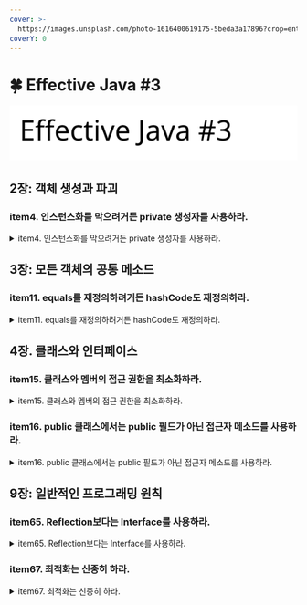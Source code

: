 ```yaml
---
cover: >-
  https://images.unsplash.com/photo-1616400619175-5beda3a17896?crop=entropy&cs=tinysrgb&fm=jpg&ixid=MnwxOTcwMjR8MHwxfHNlYXJjaHw4fHxzdHVkeXxlbnwwfHx8fDE2NzkxODc3NjQ&ixlib=rb-4.0.3&q=80
coverY: 0
---
```


# 🍀 Effective Java #3

<img src=".gitbook/assets/file.excalidraw (1).svg" alt="" class="gitbook-drawing">

## 2장: 객체 생성과 파괴

### item4. 인스턴스화를 막으려거든 private 생성자를 사용하라.

<details>

<summary>item4. 인스턴스화를 막으려거든 private 생성자를 사용하라.</summary>

정적 멤버만 담은 유틸리티 클래스는 인스턴스로 만들어 쓰려고 설계한 게 아니다.

하지만 생성자를 명시하지 않으면 컴파일러가 자동으로 기본 생성자인 매개변수를 받지 않는 public 생성자를 만들어준다. (사용자는 이게 컴파일러가 자동 생성한 건지 의도적으로 인스턴스화할 수 있게 만든 것인지 구별하지 못한다.)

해당 클래스들의 인스턴스화를 막으려면 어떻게 해야 하는가?

💡 \*\*private 생성자를 추가하면 클래스의 인스턴스화를 막을 수 있다.\*\*

* 추상 클래스로 만드는 것으로는 인스턴스화를 막을 수 없다. 하위 클래스를 만들어서 인스턴스화하면 끝.
  * 그리고 추상클래스로 만들어버리면 사용자는 이걸 상속해서 사용하라고 만들어진 거구나 라고 오해할 수 있으니 더 큰 문제가 됨

```jsx
public class UtilityClass {
	// 기본 생성자가 만들어지는 것을 막는다. (인스턴스화 방지용)
	private UtilityClass() {
		throw new AssersionError();
	}
}
```

1. 명시적 생성자가 private 이니 클래스 바깥에서는 접근할 수 없음
2. AssertionError를 던지게 되면, 클래스 안에서 실수로 생성자를 호출했을 경우를 방지
3. 생성자가 존재하는데 호출할수는 없다는 것이 직관적이지 않으니 적절한 주석을 달아주기
4.  이 방식은 상속을 불가능하게 하는 효과도 존재

    → 모든 생성자는 명시적이든 묵시적이든 상위 클래스 생성자를 호출하게 되는데, 이를 private으로 선언했으니 하위 클래스가 상위 클래스 생성자에 접근할 길이 막혀버린다.

    [https://stackoverflow.com/questions/38945400/why-am-i-able-to-inherit-call-a-private-constructor-in-a-subclass](https://stackoverflow.com/questions/38945400/why-am-i-able-to-inherit-call-a-private-constructor-in-a-subclass)

    [https://stackoverflow.com/questions/16661595/why-can-you-not-inherit-from-a-class-whose-constructor-is-private](https://stackoverflow.com/questions/16661595/why-can-you-not-inherit-from-a-class-whose-constructor-is-private)

</details>



## 3장: 모든 객체의 공통 메소드

### item11. equals를 재정의하려거든 hashCode도 재정의하라.

<details>

<summary>item11. equals를 재정의하려거든 hashCode도 재정의하라.</summary>

equals를 재정의한 클래스 모두에서 hashCode도 재정의해야 한다.

equals만 재정의하면 해당 클래스의 인스턴스를 HashMap이나 HashSet 같은 컬렉션의 원소로 사용할 때 문제를 일으킬 것이다.

Object 명세서

* equals 비교에 사용되는 정보가 변경되지 않았다면, 애플리케이션이 실행되는 동안 그 객체의 hashCode 메소드는 몇 번을 호출해도 일관되게 항상 같은 값을 반환해야 한다. 단, 애플리케이션을 다시 실행한다면 이 값이 달라져도 상관 없다.
* equals(Object)가 두 객체를 같다고 판단했다면, 두 객체의 hashCode는 똑같은 값을 반환해야 한다.
*   equals(Object)가 두 객체를 다르다고 판단했더라도, 두 객체의 hashCode가 서로 다른 값을 반환할 필요는 없다. 단, 다른 객체에 대해서는 다른 값을 반환해야 해시테이블의 성능이 좋아진다.

    [\[자료구조\] 해시테이블(HashTable)이란?](https://mangkyu.tistory.com/102)

hashCode 재정의를 잘못했을 때 크게 문제가 되는 조항은 두 번째다. 즉, 논리적으로 같은 객체는 같은 해시코드를 반환해야 한다.

Example Code

```java
Map<PhoneNumber, String> m = new HashMap<>();
m.put(new PhoneNumber(707, 867, 5309), "제니");

m.get(new PhoneNumber(707, 867, 5309)); // null을 return
```

위 예제에서 PhoneNumber가 hashCode를 재정의하지 않았기 때문에 논리적 동치인 두 객체가 서로 다른 해시코드를 반환하여 두 번째 규약을 지키지 못한다.

* get 메소드는 엉뚱한 해시 버킷에 가서 객체를 찾으려 할 것
* 두 인스턴스를 같은 버킷에 담았다고 하더라도, get 메소드는 여전히 null 반환
  * Why? HashMap은 해시코드가 다른 엔트리끼리는 동치성 비교를 시도조차 하지 않도록 최적화되어 있음.

#### 올바른 hashCode 메소드는 어떤 모습이어야 할까?

사용 금지!!!

```java
@Override public int hashCode() { return 42;}
```

개끔찍. 모든 객체에서 똑같은 값만 내어주므로 모든 객체가 해시테이블의 버킷 하나에 담겨 linked list처럼 동작. —> 평균 수행 시간이 O(1)인 해시테이블이 O(N)으로 느려진다.

좋은 hash function? 서로 다른 인스턴스에 다른 해시코드를 반환하는 것. —> hashCode의 세 번째 규약이 요구하는 속성.

이상적인 해시 함수는 주어진 (서로 다른) 인스턴스들을 32bit 정수 범위에 균일하게 분배해야 한다. 이상을 완벽히 실현하기는 어렵지만 비슷하게 만들기는 그다지 어렵지 않다.

**hashCode를 작성하는 간단한 요령**

1. int 변수 result를 선언한 후 값 c로 초기화한다. 이 때 c는 해당 객체의 첫 번째 핵심 필드(equals 비교에 사용되는 필드를 뜻함)를 단계 2.a 방식으로 계산한 해시코드다.
2. 해당 객체의 나머지 핵심 필드 f 각각에 대해 다음 작업을 수행한다.
   1. 해당 필드의 해시코드 c를 계산한다.
      1. primitive type이라면, Type.hashCode(f)를 수행한다. \*\*Type ⇒ Boxing Class
      2.  reference type 필드이면서 이 클래스의 equals 메소드가 이 필드의 equals를 recursive로 호출해 비교한다면, 이 필드의 hashCode를 recursive로 호출한다. 계산이 복잡해질 것 같으면, 이 필드의 canonical representation(표준형)을 만들어 그 표준형의 hashCode를 호출한다. 필드의 값이 null이면 0을 사용한다. (다른 상수도 괜찮지만 전통적으로 0을 사용한다. )

          ~~진짜 뭔말이야… canonical… 뭐? 재귀적으로.. 뭘 해?~~
      3. 필드가 배열이라면, 핵심 원소 각각을 별도 필드처럼 다룬다. 이상의 규칙을 재귀적으로 적용해 각 핵심 원소의 해시코드를 계산한 다음, 단계 2.b 방식으로 갱신한다. 배열에 핵심 원소가 하나도 없다면 단순히 상수(0을 추천)를 사용한다. 모든 원소가 핵심 원소라면 `Arrays.hashCode`를 사용한다.
   2.  단계 2.a 에서 계산한 해시코드 c로 result를 갱신한다. 코드로는 다음과 같다.

       ```java
       result = 31 * result + c; 
       // 31 * result: 필드를 곱하는 순서에 따라 result값이 달라지게 한다. 
       // 31인 이유? 홀수이면서 prime이기 때문. 이 숫자가 짝수이고 오버플로우가 발생한다면 정보를 잃게 된다.
       // (31*i = (i<<5) -i) shift 연산 및 뺄셈으로 곱셈을 최적화할 수 있다.
       ```
   3. result를 반환한다.

```java
@Override public int hashCode() {
	int result = Short.hashCode(areaCode);
	result = 31 * result + Short.hashCode(prefix);
	result = 31 * result + Short.hashCode(lineNum);
	return result;
}
```

Hash Collision이 더 적은 방법을 꼭 써야 한다면 구아바의 com.google.common.hash.Hashing 참고

[Hashing (Guava: Google Core Libraries for Java 21.0 API)](https://guava.dev/releases/21.0/api/docs/com/google/common/hash/Hashing.html)

```java
@Override public int hashCode() {
	return Objects.hash(lineNum, prefix, areaCode);
}
```

* Objects.hash(Objects… values) 의 parameter를 담기 위한 배열이 만들어지고, 입력 중 primitive type이 있다면 Boxing 및 UnBoxing을 거쳐야 하기 때문에 느려지는 것
* 따라서 해당 메소드는 성능에 민감하지 않은 상황에서만 사용하자. (제공부는 안되겠고 수집부 같은 곳에서는 훨씬 가독성 있어 보임)

클래스가 불변이고 해시코드를 계산하는 비용이 크다면, 그리고 또 이 타입의 객체가 주로 해시의 키로 사용될 것 같다면 인스턴스가 만들어질 때 해시코드를 계산해두는 방법도 좋음 (캐싱 방식)

해시코드를 계산하는 비용이 큰데 해시의 키로 사용되지 않는 경우라면 hashCode()가 처음 불릴 때 계산하는 지연 초기화(lazy initialization) 전략도 좋음 (필드 지연 초기화 하려면 thread-safe해야 함. item83)

```java
private int hashCode; // 0으로 초기화

@Override public int hashCode() {
	int result = hashCode;
	if (result ==0) { 
		int result = Short.hashCode(areaCode);
		result = 31 * result + Short.hashCode(prefix);
		result = 31 * result + Short.hashCode(lineNum);
		hashCode = result;
	}
	return result;
}
```

* **item83. 지연 초기화는 신중히 사용하라.**
  * 멀티스레드 환경에서는 lazy initialization을 하기가 까다롭다. 해당 필드를 둘 이상의 스레드가 공유한다면 어떤 형태로든 반드시 동기화해야 한다.
  *   성능 때문에 인스턴스 필드를 지연 초기화해야 한다면 이중 검사(double-check) 관용구를 사용하라. 한 번은 동기화 없이 검사하고, (필드가 아직 초기화되지 않았다면) 두 번째는 동기화하여 검사한다. 두 번째 검사에서도 필드가 초기화되지 않았을 때만 필드를 초기화한다. 초기화된 이후로는 동기화하지 않으므로 해당 필드는 반드시 `volatile`로 선언해야 한다.

      ```java
      private volatile FieldType field;

      private FieldType getField() {
      	FieldType result = field; // result 지역변수 필요한 이유: 필드가 이미 초기화된 상황에서 그 필드를 딱 한 번만 읽도록 보장하는 역할.
      	if (result != null) { // 첫 번째 검사 (lock 사용 안 함)
      		return result;
      	}
      	synchronized(this) {
      		if (field == null) { // 두 번째 검사 (lock 사용)
      			field = computeFieldValue();
      		return field;
      	}
      }
      ```

[Pull Request #19: \[feat\] add the logic for providing the data according to request based on poi and radius - Bitbucket (ccos.dev)](https://repo.ccos.dev/projects/MCP1/repos/kr-mcp-interface/pull-requests/19/commits/9300e9a602ab98163bd3a19b23f279e4944824c6#src/main/java/mcpi/application/ev/service/binary/entity/EvStationInfo.java)

</details>



## 4장. 클래스와 인터페이스

### **item15. 클래스와 멤버의 접근 권한을 최소화하라.**

<details>

<summary>item15. 클래스와 멤버의 접근 권한을 최소화하라.</summary>

잘 설계된 컴포넌트: 클래스 내부 데이터와 내부 구현 정보를 외부 컴포넌트로부터 얼마나 잘 숨겼느냐, 모든 내부 구현을 완벽히 숨겨, 구현과 API를 깔끔히 분리한다. 오직 API를 통해서만 다른 컴포넌트와 소통하며 서로의 내부 동작 방식에는 전혀 개의치 않는다.

정보은닉, 혹은 캡슐화!

정보 은닉 자체가 성능을 높여주지는 않지만, 성능 최적화에 도움을 준다. 완성된 시스템을 프로파일링해 최적화할 컴포넌트를 정한 다음, 다른 컴포넌트에 영향을 주지 않고 해당 컴포넌트만 최적화할 수 있기 때문이다.

💡 접근 제한자를 제대로 활용하는 것이 정보 은닉의 핵심이다. \*\*모든 클래스와 멤버의 접근성을 가능한 한 좁혀야 한다.\*\*

멤버 (필드, 메소드, 중첩 클래스, 중첩 인터페이스)에 부여할 수 있는 접근 수준은 네 가지다.

**private**: 멤버를 선언한 톱레벨 클래스에서만 접근할 수 있다.

**package-private** (default): 멤버가 소속된 패키지 안의 모든 클래스에서 접근할 수 있다. 접근제한자를 명시하지 않았을 때 적용되는 패키지 접근 수준

**protected**: package-private 의 접근 범위를 포함하며, 이 멤버를 선언한 클래스의 하위 클래스에서도 접근할 수 있다. ~~(제약이 조금 따른다는데 뭔지는 알려줘야지..)~~

**public**: 모든 곳에서 접근 가능

모든 클래스와 멤버의 접근성을 가능한 한 좁히자.

* 톱레벨 클래스나 인터페이스를 패키지 외부에서 쓸 이유가 없다면 package-private으로 선언하자. (default) , public으로 선언하면 API가 되므로 하위 호환을 위해 영원히 관리해줘야 한다.
* 한 클래스에서만 사용하는 package-private 톱레벨 클래스나 인터페이스는 이를 사용하는 클래스 안에 private static으로 중첩시켜보자. (item24) 톱레벨로 두면 같은 패키지의 모든 클래스가 접근할 수 있지만, private static이면 바깥 클래스 하나에서만 접근할 수 있다.
  * 그냥 private으로만 하면 되는 거 아니야? 굳이 static을 붙여야 하나?
  *   **item24. 멤버 클래스는 되도록 static으로 만들라.**

      static 멤버 클래스는 흔히 바깥 클래스와 함께 쓰일 때만 유용한 public 도우미 클래스로 쓰인다. 그래서 개념상 중첩 클래스의 인스턴스가 바깥 인스턴스와 독립적으로 존재할 수 있다면 static 멤버 클래스로 만들어야 한다.

      **멤버 클래스에서 바깥 인스턴스에 접근할 일이 없다면 무조건 static을 붙여서 정적 멤버 클래스로 만들자.** static을 생략하면 바깥 인스턴스로의 숨은 외부 참조를 갖게 된다. **참조를 저장하려면 시간과 공간이 소비된다. 더 큰 문제는 GC가 바깥 클래스의 인스턴스를 수거하지 못하는 메모리 누수가 더 문제점이다**. (item 7)

      private static 멤버클래스는 흔히 바깥 클래스가 표현하는 객체의 한 부분(구성요소)을 나타낼 때 쓴다.

      * 많은 Map 구현체는 Entry 객체들을 가지고 있다. 모든 Entry가 map과 연관되어 있지만 Entry의 method들은 map을 직접 사용하지는 않는다. 그래서 인스턴스 멤버 클래스로 표현하는 건 낭비고, private static 멤버 클래스가 가장 알맞다.
      * 물론 static을 빠뜨려도 Map은 여전히 동작하지만, 모든 entry가 바깥 map으로의 참조를 갖게 되어 공간과 시간을 낭비할 것이다.

      ```java
      public class A{
      	int field1;
      	void method1(){}
      	
      	static int field2;
      	static void method2(){}
      	
      	class B{
      		void method(){
      			field1=10;
      			method1();
      			
      			field2=10;
      			method2();
      		}
      	}
      	
      	static class C{
      		void method(){
      			// field1=10;
      			// method1();
      			
      			field2=10;
      			method2();
      		}
      	}
      }

      A.C c = new A.C();
      c.field1=3; // 인스턴스 필드 사용
      c.method1(); // 인스턴스 메소드 호출
      A.C.field2=3; // 정적 필드 사용
      A.C.method2(); // 정적 메소드 호출
      ```

클래스의 공개 API를 세심히 설계한 후, 그 외의 모든 멤버는 private으로 만들고, 그 다음 오직 같은 패키지의 다른 클래스가 접근해야 할 일이 생기면 그제서야 제한자를 package-private으로 풀어주자. 권한을 풀어주는 일이 너무 잦다면 컴포넌트로 따로 빼야 되는 것이 아닌지 다시 고민해 보자.

* 단, Serializable을 구현한 클래스에서는 그 필드들도 의도치 않게 공개 API가 될 수 있다. (item 86, 87)

멤버 접근성을 좁히지 못하게 방해하는 제약이 하나 있다. 상위 클래스의 메소드를 오버라이딩할때는 그 접근 수준을 상위 클래스에서보다 좁게 설정할 수 없다.

* 리스코프 치환 원칙 (item 10) : 상위 클래스의 인스턴스는 하위 클래스의 인스턴스로 대체해 사용할 수 있어야 한다.
* 클래스가 인터페이스를 구현하는 건 이 규칙의 특별한 예로 볼 수 있고, 이 때 클래스는 인터페이스가 정의한 모든 메소드를 public으로 선언해야 한다.

**public 클래스의 인스턴스 필드는 되도록 public이 아니어야 한다**. (item16) 필드가 가변 객체를 참조하거나, final이 아닌 인스턴스 필드를 public으로 선언하면 그 필드에 담을 수 있는 값을 제한할 힘을 잃게 된다.

여기에 더해, 필드가 수정될 때 (락 획득 같은) 다른 작업을 할 수 없게 되므로 _**public 가변 필드를 갖는 클래스는 일반적으로 스레드 안전하지 않다.**_ **심지어 필드가 final이면서 불변 객체를 참조하더라도 문제는 여전히 남는다**. ~~????????????~~ 내부 구현을 바꾸고 싶어도 그 public 필드를 없애는 방식으로는 리팩토링할 수 없게 된다. public final 안변하는객체; —> 얘를 사용하는 모든 곳에서 다 고쳐야 된다?

길이가 0이 아닌 배열은 모두 변경 가능하니 주의하자. 따라서 클래스에서 public static final 배열 필드를 두거나 이 필드를 반환하는 접근자 메소드를 제공해서는 안 된다. 이런 필드나 접근자를 제공한다면 클라이언트에서 그 배열의 내용을 수정할 수 있게 된다.

1. public 배열을 private으로 만들고 public 불변 리스트를 추가. `(Collections.unmodifiableList(Arrays.asList(ARR));`
2. **배열을 private으로 만들고 그 복사본을 반환하는 public 메소드 추가**. `ARR.clone();`
   1. ~~근데 이러면 얕은 복사 아닌가? ARR이 primitive type이 아니라 객체 타입이면 어쩔 건데? 이건 IntelliJ에서 보기… Clone 메소드가 오버라이딩이 되어 있나?~~

* public 클래스에서 멤버 접근 수준을 package-private에서 protected로 바뀌는 순간 그 멤버에 접근할 수 있는 대상 범위가 엄청나게 넓어진다. public 클래스의 protected 멤버는 공개 API이므로 영원히 지원돼야 한다. protected 멤버 수는 적을수록 좋다.

<!---->

* 단, 인터페이스의 멤버는 기본적으로 public이 적용된다. (인터페이스란 객체의 사용방법을 알려주는 명세서 같은 거니까 그런 듯?)

</details>

### item16. public 클래스에서는 public 필드가 아닌 접근자 메소드를 사용하라.

<details>

<summary>item16. public 클래스에서는 public 필드가 아닌 접근자 메소드를 사용하라.</summary>

```java
class Point{
	public double x;
	public double y;
}
```

* **API의 필드를 수정하지 않고는 내부 표현을 바꿀 수 없다.**
  * getter/setter 메서드가 존재한다면 얼마든지 표현 변경이 가능하다.
* **불변식을 보장할 수 없다.**
  * 클라이언트가 직접 데이터를 변경할 수 있다.
* **외부에서 필드에 접근할 때 부수 작업을 수행할 수도 없다.**
  * 1차원적인 접근만 가능하고, 추가 로직을 삽입할 수 없다.

철저한 객체 지향 프로그래머는 필드를 모두 private으로 바꾸고 public getter를 추가한다.

```java
class Point {
        private double x;
        private double y;

        public Point(double x, double y) {
            this.x = x;
            this.y = y;
        }

        public double getX() {
            return x;
        }

        public void setX(double x) {
            this.x = x;
        }

        public double getY() {
            return y;
        }

        public void setY(double y) {
            this.y = y;
        }
    }
```

public 클래스가 필드를 공개하면 이를 사용하는 클라이언트가 생겨날 것이므로 내부 표현 방식을 마음대로 바꿀 수 없게 된다.

—> 아 이게 사용하는 입장에서 얘기하는 게 아니라, 클래스를 제공한 입장에서의 얘기구나.

package-private 클래스 혹은 private 중첩 클래스라면 데이터 필드를 노출한다 해도 하등의 문제가 없다. (접근자 방법보다 훨씬 깔끔하기도 함)

* **package-private 클래스에서 public 데이터 필드 노출**: 클라이언트 코드가 내부 표현에 묶이기는 하나, 클라이언트도 어차피 이 클래스를 포함하는 패키지 안에서만 동작하는 코드일 뿐이다. 따라서 패키지 바깥 코드는 전혀 손대지 않고도 데이터 표현 방식을 바꿀 수 있다.
* **private 중첩 클래스에서 public 데이터 필드 노출**: 이 경우는 수정 범위가 더 좁아져서 이 클래스를 포함하는 외부 클래스까지로 제한된다.

자바 플랫폼 라이브러리에도 public 클래스의 필드를 직접 노출하지 말라는 규칙을 어기는 사례가 종종 있다. 대표적인 예로 `java.awt` 패키지의 `Point`와 `Dimension`클래스이다.

* item67에서 설명하듯, 내부를 노출한 Dimension 클래스의 심각한 성능 문제는 오늘까지도 해결되지 못했다.
*   참고 (Point , Dimension 클래스)

    ```java

    package java.awt;

    import java.awt.geom.Point2D;
    import java.beans.Transient;

    public class Point extends Point2D implements java.io.Serializable {
        /**
         * The X coordinate of this <code>Point</code>.
         * If no X coordinate is set it will default to 0.
         *
         * @serial
         * @see #getLocation()
         * @see #move(int, int)
         * @since 1.0
         */
        public int x;

        /**
         * The Y coordinate of this <code>Point</code>.
         * If no Y coordinate is set it will default to 0.
         *
         * @serial
         * @see #getLocation()
         * @see #move(int, int)
         * @since 1.0
         */
        public int y;

        /*
         * JDK 1.1 serialVersionUID
         */
        private static final long serialVersionUID = -5276940640259749850L;

        /**
         * Constructs and initializes a point at the origin
         * (0,&nbsp;0) of the coordinate space.
         * @since       1.1
         */
        public Point() {
            this(0, 0);
        }

        /**
         * Constructs and initializes a point with the same location as
         * the specified <code>Point</code> object.
         * @param       p a point
         * @since       1.1
         */
        public Point(Point p) {
            this(p.x, p.y);
        }

        /**
         * Constructs and initializes a point at the specified
         * {@code (x,y)} location in the coordinate space.
         * @param x the X coordinate of the newly constructed <code>Point</code>
         * @param y the Y coordinate of the newly constructed <code>Point</code>
         * @since 1.0
         */
        public Point(int x, int y) {
            this.x = x;
            this.y = y;
        }

        /**
         * {@inheritDoc}
         * @since 1.2
         */
        public double getX() {
            return x;
        }

        /**
         * {@inheritDoc}
         * @since 1.2
         */
        public double getY() {
            return y;
        }

        /**
         * Returns the location of this point.
         * This method is included for completeness, to parallel the
         * <code>getLocation</code> method of <code>Component</code>.
         * @return      a copy of this point, at the same location
         * @see         java.awt.Component#getLocation
         * @see         java.awt.Point#setLocation(java.awt.Point)
         * @see         java.awt.Point#setLocation(int, int)
         * @since       1.1
         */
        @Transient
        public Point getLocation() {
            return new Point(x, y);
        }

        /**
         * Sets the location of the point to the specified location.
         * This method is included for completeness, to parallel the
         * <code>setLocation</code> method of <code>Component</code>.
         * @param       p  a point, the new location for this point
         * @see         java.awt.Component#setLocation(java.awt.Point)
         * @see         java.awt.Point#getLocation
         * @since       1.1
         */
        public void setLocation(Point p) {
            setLocation(p.x, p.y);
        }

        /**
         * Changes the point to have the specified location.
         * <p>
         * This method is included for completeness, to parallel the
         * <code>setLocation</code> method of <code>Component</code>.
         * Its behavior is identical with <code>move(int,&nbsp;int)</code>.
         * @param       x the X coordinate of the new location
         * @param       y the Y coordinate of the new location
         * @see         java.awt.Component#setLocation(int, int)
         * @see         java.awt.Point#getLocation
         * @see         java.awt.Point#move(int, int)
         * @since       1.1
         */
        public void setLocation(int x, int y) {
            move(x, y);
        }

        /**
         * Sets the location of this point to the specified double coordinates.
         * The double values will be rounded to integer values.
         * Any number smaller than <code>Integer.MIN_VALUE</code>
         * will be reset to <code>MIN_VALUE</code>, and any number
         * larger than <code>Integer.MAX_VALUE</code> will be
         * reset to <code>MAX_VALUE</code>.
         *
         * @param x the X coordinate of the new location
         * @param y the Y coordinate of the new location
         * @see #getLocation
         */
        public void setLocation(double x, double y) {
            this.x = (int) Math.floor(x+0.5);
            this.y = (int) Math.floor(y+0.5);
        }

        /**
         * Moves this point to the specified location in the
         * {@code (x,y)} coordinate plane. This method
         * is identical with <code>setLocation(int,&nbsp;int)</code>.
         * @param       x the X coordinate of the new location
         * @param       y the Y coordinate of the new location
         * @see         java.awt.Component#setLocation(int, int)
         */
        public void move(int x, int y) {
            this.x = x;
            this.y = y;
        }

        /**
         * Translates this point, at location {@code (x,y)},
         * by {@code dx} along the {@code x} axis and {@code dy}
         * along the {@code y} axis so that it now represents the point
         * {@code (x+dx,y+dy)}.
         *
         * @param       dx   the distance to move this point
         *                            along the X axis
         * @param       dy    the distance to move this point
         *                            along the Y axis
         */
        public void translate(int dx, int dy) {
            this.x += dx;
            this.y += dy;
        }

        /**
         * Determines whether or not two points are equal. Two instances of
         * <code>Point2D</code> are equal if the values of their
         * <code>x</code> and <code>y</code> member fields, representing
         * their position in the coordinate space, are the same.
         * @param obj an object to be compared with this <code>Point2D</code>
         * @return <code>true</code> if the object to be compared is
         *         an instance of <code>Point2D</code> and has
         *         the same values; <code>false</code> otherwise.
         */
        public boolean equals(Object obj) {
            if (obj instanceof Point) {
                Point pt = (Point)obj;
                return (x == pt.x) && (y == pt.y);
            }
            return super.equals(obj);
        }

        /**
         * Returns a string representation of this point and its location
         * in the {@code (x,y)} coordinate space. This method is
         * intended to be used only for debugging purposes, and the content
         * and format of the returned string may vary between implementations.
         * The returned string may be empty but may not be <code>null</code>.
         *
         * @return  a string representation of this point
         */
        public String toString() {
            return getClass().getName() + "[x=" + x + ",y=" + y + "]";
        }
    }
    ```

    ```java
    package java.awt;

    import java.awt.geom.Dimension2D;
    import java.beans.Transient;

    public class Dimension extends Dimension2D implements java.io.Serializable {

        /**
         * The width dimension; negative values can be used.
         *
         * @serial
         * @see #getSize
         * @see #setSize
         * @since 1.0
         */
        public int width;

        /**
         * The height dimension; negative values can be used.
         *
         * @serial
         * @see #getSize
         * @see #setSize
         * @since 1.0
         */
        public int height;

        /*
         * JDK 1.1 serialVersionUID
         */
         private static final long serialVersionUID = 4723952579491349524L;

        /**
         * Initialize JNI field and method IDs
         */
        private static native void initIDs();

        static {
            /* ensure that the necessary native libraries are loaded */
            Toolkit.loadLibraries();
            if (!GraphicsEnvironment.isHeadless()) {
                initIDs();
            }
        }

        /**
         * Creates an instance of <code>Dimension</code> with a width
         * of zero and a height of zero.
         */
        public Dimension() {
            this(0, 0);
        }

        /**
         * Creates an instance of <code>Dimension</code> whose width
         * and height are the same as for the specified dimension.
         *
         * @param    d   the specified dimension for the
         *               <code>width</code> and
         *               <code>height</code> values
         */
        public Dimension(Dimension d) {
            this(d.width, d.height);
        }

        /**
         * Constructs a <code>Dimension</code> and initializes
         * it to the specified width and specified height.
         *
         * @param width the specified width
         * @param height the specified height
         */
        public Dimension(int width, int height) {
            this.width = width;
            this.height = height;
        }

        /**
         * {@inheritDoc}
         * @since 1.2
         */
        public double getWidth() {
            return width;
        }

        /**
         * {@inheritDoc}
         * @since 1.2
         */
        public double getHeight() {
            return height;
        }

        /**
         * Sets the size of this <code>Dimension</code> object to
         * the specified width and height in double precision.
         * Note that if <code>width</code> or <code>height</code>
         * are larger than <code>Integer.MAX_VALUE</code>, they will
         * be reset to <code>Integer.MAX_VALUE</code>.
         *
         * @param width  the new width for the <code>Dimension</code> object
         * @param height the new height for the <code>Dimension</code> object
         * @since 1.2
         */
        public void setSize(double width, double height) {
            this.width = (int) Math.ceil(width);
            this.height = (int) Math.ceil(height);
        }

        /**
         * Gets the size of this <code>Dimension</code> object.
         * This method is included for completeness, to parallel the
         * <code>getSize</code> method defined by <code>Component</code>.
         *
         * @return   the size of this dimension, a new instance of
         *           <code>Dimension</code> with the same width and height
         * @see      java.awt.Dimension#setSize
         * @see      java.awt.Component#getSize
         * @since    1.1
         */
        @Transient
        public Dimension getSize() {
            return new Dimension(width, height);
        }

        /**
         * Sets the size of this <code>Dimension</code> object to the specified size.
         * This method is included for completeness, to parallel the
         * <code>setSize</code> method defined by <code>Component</code>.
         * @param    d  the new size for this <code>Dimension</code> object
         * @see      java.awt.Dimension#getSize
         * @see      java.awt.Component#setSize
         * @since    1.1
         */
        public void setSize(Dimension d) {
            setSize(d.width, d.height);
        }

        /**
         * Sets the size of this <code>Dimension</code> object
         * to the specified width and height.
         * This method is included for completeness, to parallel the
         * <code>setSize</code> method defined by <code>Component</code>.
         *
         * @param    width   the new width for this <code>Dimension</code> object
         * @param    height  the new height for this <code>Dimension</code> object
         * @see      java.awt.Dimension#getSize
         * @see      java.awt.Component#setSize
         * @since    1.1
         */
        public void setSize(int width, int height) {
            this.width = width;
            this.height = height;
        }

        /**
         * Checks whether two dimension objects have equal values.
         */
        public boolean equals(Object obj) {
            if (obj instanceof Dimension) {
                Dimension d = (Dimension)obj;
                return (width == d.width) && (height == d.height);
            }
            return false;
        }

        /**
         * Returns the hash code for this <code>Dimension</code>.
         *
         * @return    a hash code for this <code>Dimension</code>
         */
        public int hashCode() {
            int sum = width + height;
            return sum * (sum + 1)/2 + width;
        }

        /**
         * Returns a string representation of the values of this
         * <code>Dimension</code> object's <code>height</code> and
         * <code>width</code> fields. This method is intended to be used only
         * for debugging purposes, and the content and format of the returned
         * string may vary between implementations. The returned string may be
         * empty but may not be <code>null</code>.
         *
         * @return  a string representation of this <code>Dimension</code>
         *          object
         */
        public String toString() {
            return getClass().getName() + "[width=" + width + ",height=" + height + "]";
        }
    }
    ```

public 클래스의 필드가 불변이라면 직접 노출할 때의 단점이 조금은 줄어들지만, 여전히 결코 좋은 생각이 아니다. API를 변경하지 않고는 표현 방식을 바꿀 수 없고, 필드를 읽을 때 부수 작업을 수행할 수 없다는 단점은 여전하다. 단, 불변식은 보장할 수 있게 된다.

```java
public class Time {
  private static final int HOURS_PER_DAY = 24;
  private static final int MINUTES_PER_HOUR = 60;
  
  public final int hour;
  public final int minute;
  
  public Time (int hour, int minute) { // 각 인스턴스가 유효한 시간을 표현함을 보장.
      if (hour < 0 || hour >= HOURS_PER_DAY) 
          throw new IllegalArgumentException("시간: " + hour);
      if (minute < 0 || minute >= MINUTES_PER_HOUR)
          throw new IllegalArgumentException("분: " + minute);
      this.hour = hour;
      this.minute = minute;
  }
	// 나머지 코드 생략
}
```

<mark style="background-color:yellow;">💡 \*\*public 클래스는 절대 가변 필드를 직접 노출해서는 안 된다. 불변 필드라면 노출해도 덜 위험하지만 완전히 안심할 수는 없다. 하지만 package-private 클래스나 private 중첩 클래스에서은 종종 (불변이든 가변이든) 필드를 노출하는 편이 나을 때도 있다.\*\*</mark>

</details>



## 9장: 일반적인 프로그래밍 원칙

### item65. Reflection보다는 Interface를 사용하라.

<details>

<summary>item65. Reflection보다는 Interface를 사용하라.</summary>

Reflection이란? 런타임 시에 클래스의 메타 정보를 얻는 기능을 말한다.

클래스가 가지고 있는 필드가 무엇인지, 어떤 생성자를 갖고 있는지, 어떤 메소드를 갖고 있는지, 적용된 어노테이션이 무엇인지 알아내는 것이 리플렉션이다.

java.lang.reflect 의 리플렉션 기능을 이용하면 프로그램에서 임의의 클래스에 접근할 수 있다.

Class 객체로 가져올 수 있는 인스턴스

* Constructor
* Method
* Field

위 인스턴스들로는 그 클래스의 멤버 이름, 필드 타입, 메소드 시그니처 등을 가져올 수 있다.

또한, 이 인스턴스들을 이용해 각각에 연결된 실제 생성자, 메소드, 필드를 조작할 수도 있다. 이 인스턴스들을 통해 해당 클래스의 인스턴스를 생성하거나, 메소드를 호출하거나, 필드에 접근할 수 있다는 뜻이다.

리플렉션을 이용하면 컴파일 당시에 존재하지 않던 클래스도 이용할 수 있다.

#### Reflection의 단점

1. **컴파일타임 type 검사가 주는 이점을 하나도 누릴 수 없다.** (예외 검사도 마찬가지)
   * 프로그램이 리플렉션 기능을 써서 존재하지 않는 혹은 접근할 수 없는 메소드를 호출하려 시도하면 런타임 오류가 발생한다. (주의해서 대비 코드를 작성해 두어야 함)
2. **코드가 지저분하고 장황해진다.**
3. **성능이 떨어진다.**
   * 리플렉션을 통한 메소드 호출은 일반 메소드 호출보다 훨씬 느리다. (고려해야하는 요소가 많아 정확한 차이는 이야기하기 어려움). 입력 매개변수가 없고 int를 반환하는 메소드로 실험해 보니 11배나 느렸다고 함.

**리플렉션은 아주 제한된 형태로만 사용해야 그 단점을 피하고 이점만 취할 수 있다.**

컴파일 타임에 이용할 수 없는 클래스를 사용해야만 하는 프로그램은 비록 컴파일타임이라도 적절한 인터페이스나 상위 클래스를 이용할 수는 있을 것이다. (아이템 64)

**리플렉션은 인스턴스 생성에만 쓰고, 이렇게 만든 인스턴스는 인터페이스나 상위 클래스로 참조해 사용하자.**

```java

public static void main(String[] args) {
    // argument로 들어온 클래스 이름을 통해 Class 객체로 변환
    Class<? extends Set<String>> cl = null;
    try {
        cl = (Class<? extends Set<String>>) Class.forName(args[0]);
    } catch (ClassNotFoundException e) {
        throw new RuntimeException("클래스를 찾을 수 없습니다." , e);
    }

    // 생성자를 얻는다.
    Constructor<? extends Set<String>> cons = null;
    try {
        cons = cl.getDeclaredConstructor(); // 해당 클래스에 선언된 매개변수 없는 생성자를 가져옴
    } catch (NoSuchMethodException e) {
        throw new RuntimeException("매개변수 없는 생성자를 찾을 수 없습니다.", e);
    }

    // Set 인스턴스를 만든다.
    Set<String> s = null;
    try {
        s = cons.newInstance();
    } catch (InvocationTargetException e) {
        throw new RuntimeException("생성자가 예외를 던졌습니다.", e);
    } catch (InstantiationException e) {
        throw new RuntimeException("클래스를 인스턴스화할 수 없습니다.", e);
    } catch (IllegalAccessException e) {
        throw new RuntimeException("생성자에 접근할 수 없습니다.", e);
    } catch (ClassCastException e) {
        throw new RuntimeException("Set을 구현하지 않은 클래스입니다.", e);
    }

    // 생성한 Set을 사용한다.
    s.addAll(Arrays.asList(args).subList(1, args.length));
    System.out.println(s);
}
```

위 예시는 2가지의 단점을 보인다.

1.  런타임에 총 6가지나 되는 예외를 던질 수 있다.



    그 모두가 인스턴스를 리플렉션 없이 생성했다면 컴파일타임에 잡아낼 수 있었을 예외들이다.

    \-→ InvocationTargetException은 아무리 해도 안 나오는데..? 공책임님 말로는 생성자가 public이지만 바로 throw를 해버려서 그 생성자를 못 쓰게 만든 경우도 있다고 함. 그럴 경우에는 저 Exception이 날 것 같음.

    1.  &#x20;args: Set



        <figure><img src=".gitbook/assets/Untitled.png" alt=""><figcaption></figcaption></figure>
    2.  args: java.util.Set (NoSuchMethodException)\


        <figure><img src=".gitbook/assets/Untitled 1.png" alt=""><figcaption></figcaption></figure>
    3.  args: jata.util.EnumSet\
        (InstantiationException: 해당 클래스가 추상클래스이거나 인터페이스인 경우)



        <figure><img src=".gitbook/assets/Untitled 2.png" alt=""><figcaption></figcaption></figure>
    4.  args: java.util.AbstractSet

        ```java
        Exception in thread "main" java.lang.RuntimeException: 생성자에 접근할 수 없습니다.
        	at com.company.example.EffectiveJava.item65(EffectiveJava.java:40)
        	at com.company.example.EffectiveJava.main(EffectiveJava.java:11)
        Caused by: java.lang.IllegalAccessException: Class com.company.example.EffectiveJava can not access a member of class java.util.AbstractSet with modifiers "protected"
        	at sun.reflect.Reflection.ensureMemberAccess(Reflection.java:102)
        	at java.lang.reflect.AccessibleObject.slowCheckMemberAccess(AccessibleObject.java:296)
        	at java.lang.reflect.AccessibleObject.checkAccess(AccessibleObject.java:288)
        	at java.lang.reflect.Constructor.newInstance(Constructor.java:413)
        	at com.company.example.EffectiveJava.item65(EffectiveJava.java:34)
        	... 1 more
        ```


    5.  args: java.util.ArrayList\


        <figure><img src=".gitbook/assets/Untitled 3.png" alt=""><figcaption></figcaption></figure>
2. 클래스 이름만으로 인스턴스를 생성해내기 위해 무려 25줄이나 되는 코드를 작성했다. 리플렉션이 아니라면 생성자 호출 한 줄로 끝났을 일이다.
   * 참고로, 리플렉션 예외 각각을 잡는 대신 모든 리플렉션 예외의 상위 클래스인 `ReflectiveOperationException`을 잡도록 하여 코드 길이를 줄일 수는 있다.

두 단점 모두 객체를 생성하는 부분에만 국한된다. 객체가 일단 만들어지면 그 후의 코드는 여타의 Set 인스턴스를 사용할 때와 똑같다. 그래서 실제 프로그램에서는 이런 제약에 영향 받는 코드는 일부에 지나지 않는다.

이 프로그램을 컴파일하면 Unchekced Cast 경고가 뜬다.

*

    <figure><img src=".gitbook/assets/image (1).png" alt=""><figcaption></figcaption></figure>

하지만 `Class<? extends Set<String>>` 으로의 형변환은 심지어 명시한 클래스가 Set을 구현하지 않았더라도 성공한다. 단, 그 클래스의 인스턴스를 생성하려 할 때 `ClassCastException`을 던지게 된다. 이 경고를 숨기는 방법은 아이템 27 참고.

* **item27. @SuppressWarnings(”unchecked”) 어노테이션을 사용해 경고 숨기기**
  * 단, 타입 안전성을 확신할 수 있을 경우에만 해당 어노테이션 사용 필요
  * 해당 어노테이션을 사용했다면 반드시 그 경고를 무시해도 안전한 이유를 주석으로 남겨야 한다. 다른 사람이 그 코드를 이해하는데 도움이 되며, 다른 사람이 그 코드를 잘못 수정하여 타입 안전성을 잃는 상황을 줄여주기 때문이다.

드물긴 하지만, 리플렉션은 런타임에 존재하지 않을 수도 있는 다른 클래스, 메소드, 필드와의 의존성을 관리할 때 적합하다.

이 기법은 버전이 여러 개 존재하는 외부 패키지를 다룰 때 유용하다. 가동할 수 있는 최소한의 환경, 즉 주로 가장 오래된 버전만을 지원하도록 컴파일한 후, 이후 버전의 클래스와 메소드 등은 리플렉션으로 접근하는 방식이다.

이렇게 하려면 접근하려는 새로운 클래스나 메소드가 런타임에 존재하지 않을 수 있다는 사실을 반드시 감안해야 한다. 즉, 같은 목적을 이룰 수 있는 대체 수단을 이용하거나 기능을 줄여 동작하는 등의 적절한 조치를 취해야 한다.

핵심 정리

* 리플렉션은 복잡한 특수 시스템을 개발할 때 필요한 강력한 기능이지만, 단점도 많다. 컴파일타임에는 알 수 없는 클래스를 사용하는 프로그램을 작성한다면 리플렉션을 사용해야 할 것이다. 단, 되도록 객체 생성에만 사용하고, 생성한 객체를 이용할 때는 적절한 인터페이스나 컴파일타임에 알 수 있는 상위 클래스로 형변환해 사용해야 한다.

aspectj 예시 보여주기

</details>



### item67. 최적화는 신중히 하라.

<details>

<summary>item67. 최적화는 신중히 하라.</summary>

최적화는 좋은 결과보다는 해로운 결과로 이어지기 쉽고, 섣불리 진행하면 특히 더 그렇다. 빠르지도 않고 제대로 동작하지도 않으면서 수정하기는 어려운 소프트웨어를 탄생시킬 것인가?

성능 때문에 견고한 구조를 희생하지 말자. **빠른 프로그램보다는 좋은 프로그램을 작성하라.**

좋은 프로그램이지만 원하는 성능이 나오지 않는다면?—> 그 아키텍처 자체가 최적화할 수 있는 길을 안내해줄 것

좋은 프로그램은 정보 은닉 원칙을 따르므로 개별 구성요소의 내부를 독립적으로 설계할 수 있다. 따라서 시스템의 나머지에 영향을 주지 않고도 각 요소를 다시 설계할 수 있다. (item15)

💡 \*\*설계 단계에서 성능을 반드시 염두에 두어야 한다.\*\*

1. **성능을 제한하는 설계를 피하라.**
   1.  컴포넌트끼리, 혹은 외부 시스템과의 소통방식 관련한 설계 요소(API, 네트워크 프로토콜, 영구 저장용 데이터 포맷 등)는 완성 후 가장 변경하기가 어렵다.

       —> 위 설계 요소들이 잘못되면 성능을 심각하게 제한할 수 있다.
2. **API를 설계할 때 성능에 주는 영향을 고려하라.**
   1. public 타입을 가변으로 만들면 불필요한 방어적 복사를 수없이 유발할 수 있다. (item50)
      *   **item 50. 적시에 방어적 복사본을 만들라.**

          메소드이든 생성자든 클라이언트가 제공한 객체의 참조를 내부의 자료구조에 보관해야 할 때면 항시 그 객체가 잠재적으로 변경될 수 있는지를 생각해야 한다. 변경될 수 있는 객체라면 그 객체가 클래스에 넘겨진 뒤 임의로 변경되어도 그 클래스가 문제없이 동작할지를 따져보라. 확신할 수 없다면 복사본을 만들어 저장해야 한다.

          ex) 클라이언트가 건네준 객체를 내부의 Set인스턴스에 저장하거나, Map 인스턴스의 키로 사용한다면? 추후 그 객체가 변경될 경우 객체를 담고 있는 Set 혹은 Map의 불변식이 깨질 것이다.

          내부 객체를 클라이언트에 건네주기 전에 방어적 복사본을 만드는 이유도 마찬가지다. 내 클래스가 불변이든 가변이든, 그 안의 내부 객체가 가변이면 클라이언트에 반환할 때 반드시 심사숙고해야 한다. 안심할 수 없다면 방어적 복사본을 반환해야 한다.

          길이가 1 이상인 배열은 무조건 가변임을 잊지 말자. 그러니 내부에서 사용하는 배열은 클라이언트에 반환할 때는 항상 방어적 복사를 수행해야 한다. 혹은 배열의 불변 뷰를 반환하는 대안도 있다. **(item 15)**

          통제권을 넘겨받기로 한 메소드나 생성자를 가진 클래스들은 악의적인 클라이언트의 공격에 취약하다. 따라서 방어적 복사를 생략해도 되는 상황은 해당 클래스와 그 클라이언트가 상호 신뢰할 수 있을 때, 혹은 불변식이 깨지더라도 그 영향이 오직 호출한 클라이언트로 국한될 때로 한정해야 한다. 후자의 예로는 래퍼 클래스 패턴(item18)을 들 수 있다. 래퍼 클래스 특성 상 클라이언트는 래퍼에 넘긴 객체에 여전히 접근할 수 있다. 따라서 래퍼의 불변식을 쉽게 파괴할 수 있지만 그 영향을 오직 클라이언트 자신만 받게 된다.
      * **그래서 우리의 Dto나 VO들은 다 잘못 설계되어 있는 걸까?**
   2. 컴포지션으로 해결할 수 있음에도 상속 방식으로 설계한 public 클래스는 상위 클래스에 영원히 종속되며 그 성능 제약까지도 물려받게 된다. (item18)
   3. 인터페이스도 있는데 굳이 구현 타입을 사용하는 것은 특정 구현체에 종속되게 한다. (item64)
3. **그렇다고 성능을 위해 API를 왜곡하지는 말라.**
   1. 잘 설계된 API는 성능도 좋은 게 보통이며, 성능 때문에 API를 왜곡하도록 만든 성능 문제는 해당 플랫폼이나 아랫단 소프트웨어가 버전업되면 사라질 수 있지만, 왜곡된 API로 인해 영원히 고통받을 것이다. ~~API를 왜곡한다는 게 대체 뭔 말인지 모르겠다만…~~

신중하게 설계하여 좋은 구조를 갖춘 프로그램을 완성한 다음에야 최적화를 고려해볼 차례가 된다!

그래서 최적화는?

1. 하지 마라.
2. (전문가 한정) 아직 하지 마라.
3. **각각의 최적화 시도 전후로 성능을 측정하라.**
   1. 자바의 경우 프로그래머가 작성하는 코드와 CPU에서 수행하는 명령 사이의 ‘추상화 격차’가 커서 최적화로 인한 성능 변화를 일정하게 예측하기가 그만큼 더 어렵다.
   2. 자바의 성능 모델은 정교하지 않고 구현 시스템, 릴리즈, 프로세서마다의 차이가 있고, 자바 소프트웨어 스택의 모든 요소가 훨씬 복잡해지면서 성능 예측이 더 어려워졌고, 그에 비례해 측정의 중요성도 커졌다.

프로파일링 도구: 최적화 노력을 어디에 집중해야 할지 찾는 데 도움을 준다.

* 개별 메소드의 소비 시간과 호출 횟수같은 런타임 정보 제공
* 집중할 곳은 물론 알고리즘을 변경해야 한다는 사실을 알려주기도 함

[\[Java\] JMH(Java Microbenchmark Harness) 로 성능 벤치마킹](https://velog.io/@adduci/Java-JMHJava-Microbenchmark-Harness-%EB%A1%9C-%EC%84%B1%EB%8A%A5-%EB%B2%A4%EC%B9%98%EB%A7%88%ED%82%B9)

[Datadog's Continuous Profiling | Datadog](https://www.datadoghq.com/dg/apm/profiler/profiler-general/?utm\_source=advertisement\&utm\_medium=search\&utm\_campaign=dg-google-profiler-apac-bestprofiler\&utm\_keyword=%2Bcode%20%2Bprofiling%20%2Btools\&utm\_matchtype=b\&utm\_campaignid=15424167999\&utm\_adgroupid=130727584735\&gclid=CjwKCAiAleOeBhBdEiwAfgmXfw68pTB7KMQiOlM1SNpRJYFPi0z0ti0-OyRM2A4uVFCDcWlDKVlGyBoCf6IQAvD\_BwE)

[IntelliJ IDEA Profiling Tools](https://lp.jetbrains.com/intellij-idea-profiler/?source=google\&medium=cpc\&campaign=14001267836\&term=java%20performance%20profiling\&content=535405350407\&gclid=CjwKCAiAleOeBhBdEiwAfgmXfx-qM7DZWdukf6nugFCyvVwMvW4pK8JPyzOei3PhBIhvgzenNBG-yxoCQm4QAvD\_BwE)

</details>



